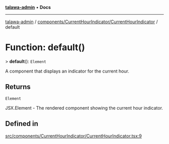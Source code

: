 [**talawa-admin**](../../../../README.md) • **Docs**

***

[talawa-admin](../../../../modules.md) / [components/CurrentHourIndicator/CurrentHourIndicator](../README.md) / default

# Function: default()

\> **default**(): `Element`

A component that displays an indicator for the current hour.

## Returns

`Element`

JSX.Element - The rendered component showing the current hour indicator.

## Defined in

[src/components/CurrentHourIndicator/CurrentHourIndicator.tsx:9](https://github.com/PalisadoesFoundation/talawa-admin/blob/7a991b3aa824070bd53d6367f1ce7f072321af88/src/components/CurrentHourIndicator/CurrentHourIndicator.tsx#L9)
